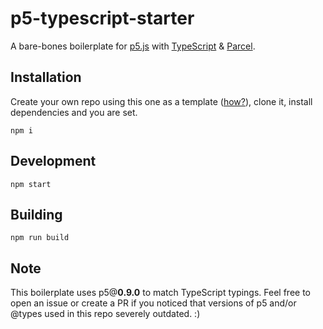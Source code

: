 # p5-typescript-starter

A bare-bones boilerplate for [p5.js](https://github.com/processing/p5.js) with [TypeScript](https://github.com/Microsoft/TypeScript) & [Parcel](https://github.com/parcel-bundler/parcel).

## Installation

Create your own repo using this one as a template ([how?](https://help.github.com/en/github/creating-cloning-and-archiving-repositories/creating-a-repository-from-a-template)), clone it, install dependencies and you are set.

```shell
npm i
```

## Development

```shell
npm start
```

## Building

```shell
npm run build
```

## Note

This boilerplate uses p5@**0.9.0** to match TypeScript typings. Feel free to open an issue or create a PR if you noticed that versions of p5 and/or @types used in this repo severely outdated. :)
